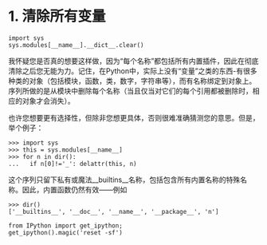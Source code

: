 # 1. 清除所有变量









```
import sys
sys.modules[__name__].__dict__.clear()
```

我怀疑您是否真的想要这样做，因为“每个名称”都包括所有内置插件，因此在彻底清除之后您无能为力。记住，在Python中，实际上没有“变量”之类的东西-有很多种类的对象（包括模块，函数，类，数字，字符串等），而有名称绑定到对象上。序列所做的是从模块中删除每个名称（当且仅当对它们的每个引用都被删除时，相应的对象才会消失）。

也许您想要更有选择性，但除非您想更具体，否则很难准确猜测您的意思。但是，举个例子：




```
>>> import sys
>>> this = sys.modules[__name__]
>>> for n in dir():
...   if n[0]!='_': delattr(this, n)
```

这个序列只留下私有或魔法__builtins__名称，包括包含所有内置名称的特殊名称。因此，内置函数仍然有效——例如


```
>>> dir()
['__builtins__', '__doc__', '__name__', '__package__', 'n']
```



```
from IPython import get_ipython; 
get_ipython().magic('reset -sf')
```